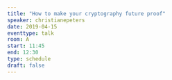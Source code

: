 ```yaml
---
title: "How to make your cryptography future proof"
speaker: christianepeters
date: 2019-04-15
eventtype: talk
room: A
start: 11:45
end: 12:30
type: schedule
draft: false
---
```

